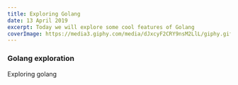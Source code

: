 ```yaml
---
title: Exploring Golang
date: 13 April 2019
excerpt: Today we will explore some cool features of Golang
coverImage: https://media3.giphy.com/media/dJxcyF2CRY9nsM2LlL/giphy.gif
---
```


### Golang exploration

Exploring golang